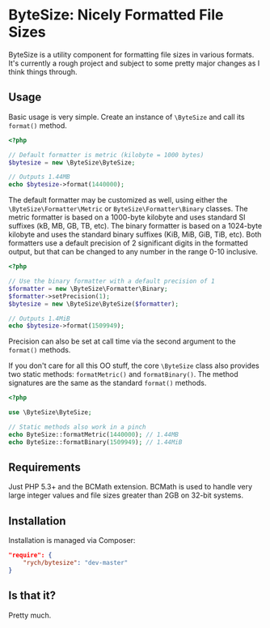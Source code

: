 ByteSize: Nicely Formatted File Sizes
=====================================

ByteSize is a utility component for formatting file sizes in various formats.
It's currently a rough project and subject to some pretty major changes as I
think things through.


Usage
-----

Basic usage is very simple. Create an instance of `\ByteSize` and call its
`format()` method.

```php
<?php

// Default formatter is metric (kilobyte = 1000 bytes)
$bytesize = new \ByteSize\ByteSize;

// Outputs 1.44MB
echo $bytesize->format(1440000);
```

The default formatter may be customized as well, using either the
`\ByteSize\Formatter\Metric` or `ByteSize\Formatter\Binary` classes. The metric
formatter is based on a 1000-byte kilobyte and uses standard SI suffixes (kB,
MB, GB, TB, etc). The binary formatter is based on a 1024-byte kilobyte and
uses the standard binary suffixes (KiB, MiB, GiB, TiB, etc). Both formatters
use a default precision of 2 significant digits in the formatted output, but
that can be changed to any number in the range 0-10 inclusive.

```php
<?php

// Use the binary formatter with a default precision of 1
$formatter = new \ByteSize\Formatter\Binary;
$formatter->setPrecision(1);
$bytesize = new \ByteSize\ByteSize($formatter);

// Outputs 1.4MiB
echo $bytesize->format(1509949);
```

Precision can also be set at call time via the second argument to the
`format()` methods.

If you don't care for all this OO stuff, the core `\ByteSize` class also
provides two static methods: `formatMetric()` and `formatBinary()`. The method
signatures are the same as the standard `format()` methods.

```php
<?php

use \ByteSize\ByteSize;

// Static methods also work in a pinch
echo ByteSize::formatMetric(1440000); // 1.44MB
echo ByteSize::formatBinary(1509949); // 1.44MiB
```


Requirements
------------

Just PHP 5.3+ and the BCMath extension. BCMath is used to handle very large
integer values and file sizes greater than 2GB on 32-bit systems.


Installation
------------

Installation is managed via Composer:

```json
"require": {
    "rych/bytesize": "dev-master"
}
```


Is that it?
-----------

Pretty much.
